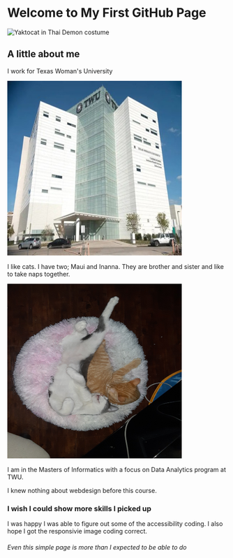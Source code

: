 <!DOCTYPE html>
<!-- The aria language marking -->
<html lang="eng-US" dir="ltr" >
<head>
<!-- HTML character encoding -->
<meta charset="UTF-8">
  <!-- the CSS color scheme I created -->
  <link rel="CSSpalette" href="CSSpalette.c">
</head>
</html>

<h1> Welcome to My First GitHub Page </h1>
<!-- this is highlighting aria labels for a web hosted image -->
<div role="img" aria-label="Yaktocat">
  <img src="https://octodex.github.com/images/yaktocat.png"
  src= https://octodex.github.com/images/yaktocat.png 2x, 
        https://octodex.github.com/images/yaktocat.png 3x,
        https://octodex.github.com/images/yaktocat.png 4x, 
        alt="Yaktocat in Thai Demon costume"
    width="600" height="600">
  </div>
<!-- a different heading level -->
  <h2> A little about me </h2>
  
<p> I work for Texas Woman's University </p> 
<!-- an aria label on a responsive image that is local --> 
<div role="img" aria-label="TWU Dallas Campus">
  <img src="https://github.com/Meowzart13/TWU/blob/gh-pages/download.png"
  src= https://github.com/Meowzart13/TWU/blob/gh-pages/download.png 2x, 
       https://github.com/Meowzart13/TWU/blob/gh-pages/download.png 3x,
       https://github.com/Meowzart13/TWU/blob/gh-pages/download.png  4x, 
        alt="TWU Dallas Campus"
    width="400" height="400">
  </div>
  
  
<p> I like cats. I have two; Maui and Inanna. They are brother and sister and like to take naps together. </p> 

<div role="img" aria-label="Maui and Inanna sleeping in cat bed">
  <img src="https://github.com/Meowzart13/TWU/blob/gh-pages/20201212_205447.jpg"
       src= https://github.com/Meowzart13/TWU/blob/gh-pages/20201212_205447.jpg 2x, 
            https://github.com/Meowzart13/TWU/blob/gh-pages/20201212_205447.jpg 3x,
            https://github.com/Meowzart13/TWU/blob/gh-pages/20201212_205447.jpg 4x, 
        alt="Maui and Inanna sleeping in cat bed"
    width="400" height="400">
  </div>
  


<p> I am in the Masters of Informatics with a focus on Data Analytics program at TWU. </p> 

<p> I knew nothing about webdesign before this course. </p> 

<h3> I wish I could show more skills I picked up </h3>

<p> I was happy I was able to figure out some of the accessibility coding. I also hope I got the responsivie image coding correct. </p> 

<h6> Even this simple page is more than I expected to be able to do </h6>

